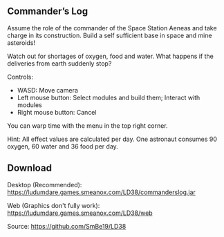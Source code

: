 Commander’s Log
---------------

Assume the role of the commander of the Space Station Aeneas and take charge in its construction.
Build a self sufficient base in space and mine asteroids!

Watch out for shortages of oxygen, food and water.
What happens if the deliveries from earth suddenly stop?

Controls:

* WASD: Move camera
* Left mouse button: Select modules and build them; Interact with modules
* Right mouse button: Cancel

You can warp time with the menu in the top right corner.

Hint: All effect values are calculated per day. One astronaut consumes 90 oxygen, 60 water and 36 food per day.

Download
--------

Desktop (Recommended): https://ludumdare.games.smeanox.com/LD38/commanderslog.jar

Web (Graphics don't fully work): https://ludumdare.games.smeanox.com/LD38/web

Source: https://github.com/SmBe19/LD38